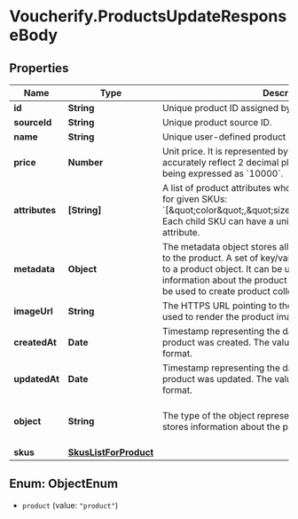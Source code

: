 # Voucherify.ProductsUpdateResponseBody

## Properties

Name | Type | Description | Notes
------------ | ------------- | ------------- | -------------
**id** | **String** | Unique product ID assigned by Voucherify. | [optional] 
**sourceId** | **String** | Unique product source ID. | [optional] 
**name** | **String** | Unique user-defined product name. | [optional] 
**price** | **Number** | Unit price. It is represented by a value multiplied by 100 to accurately reflect 2 decimal places, such as &#x60;$100.00&#x60; being expressed as &#x60;10000&#x60;. | [optional] 
**attributes** | **[String]** | A list of product attributes whose values you can customize for given SKUs: &#x60;[\&quot;color\&quot;,\&quot;size\&quot;,\&quot;ranking\&quot;]&#x60;. Each child SKU can have a unique value for a given attribute. | [optional] 
**metadata** | **Object** | The metadata object stores all custom attributes assigned to the product. A set of key/value pairs that you can attach to a product object. It can be useful for storing additional information about the product in a structured format. It can be used to create product collections. | [optional] 
**imageUrl** | **String** | The HTTPS URL pointing to the .png or .jpg file that will be used to render the product image. | [optional] 
**createdAt** | **Date** | Timestamp representing the date and time when the product was created. The value is shown in the ISO 8601 format. | [optional] 
**updatedAt** | **Date** | Timestamp representing the date and time when the product was updated. The value is shown in the ISO 8601 format. | [optional] 
**object** | **String** | The type of the object represented by JSON. This object stores information about the product. | [optional] [default to &#39;product&#39;]
**skus** | [**SkusListForProduct**](SkusListForProduct.md) |  | [optional] 



## Enum: ObjectEnum


* `product` (value: `"product"`)




